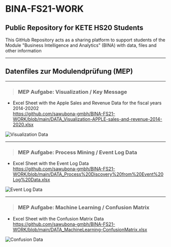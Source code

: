 # BINA-FS21-WORK
## Public Repository for KETE HS20 Students 

This GitHub Repository acts as a sharing platform to support students of the Module "Business Intelligence and Analytics" (BINA) with data, files and other information

---
## Datenfiles zur Modulendprüfung (MEP)
---
> ### MEP Aufgabe: Visualization / Key Message
* Excel Sheet with the Apple Sales and Revenue Data for the fiscal years 2014-20202  
https://github.com/sawubona-gmbh/BINA-FS21-WORK/blob/main/DATA_Visualization-APPLE-sales-and-revenue-2014-2020.xlsx

![Visualization Data]()

---
> ### MEP Aufgabe: Process Mining / Event Log Data
* Excel Sheet with the Event Log Data  
https://github.com/sawubona-gmbh/BINA-FS21-WORK/blob/main/DATA_Process%20Discovery%20from%20Event%20Log%20Data.xlsx  

![Event Log Data](https://github.com/sawubona-gmbh/BINA-FS21-WORK/blob/main/zImages/DATA_Process%20Discovery%20from%20Event%20Log%20Data.jpg)

---
> ### MEP Aufgabe: Machine Learning / Confusion Matrix
* Excel Sheet with the Confusion Matrix Data  
https://github.com/sawubona-gmbh/BINA-FS21-WORK/blob/main/DATA_MachineLearning-ConfusionMatrix.xlsx  

![Confusion Data](https://github.com/sawubona-gmbh/BINA-FS21-WORK/blob/main/zImages/DATA_MachineLearning-ConfusionMatrix.jpg) 
